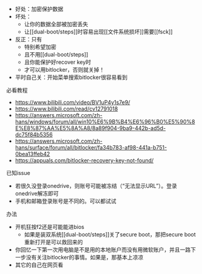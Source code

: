 - 好处：加密保护数据
- 坏处：
  - 让你的数据全部被加密丢失
  - 让[[dual-boot/steps]]时容易出现[[文件系统损坏]]需要[[fsck]]
- 反正：只有
  - 特别希望加密
  - 且不用[[dual-boot/steps]]
  - 且你能保护好recover key时
  - 才可以用bitlocker，否则就关掉！
- 平时自己关：开始菜单搜索bitlocker很容易看到

必看教程
- https://www.bilibili.com/video/BV1uP4y1s7e9/
- https://www.bilibili.com/read/cv12791018
- https://answers.microsoft.com/zh-hans/windows/forum/all/win10%E6%9B%B4%E6%96%B0%E5%90%8E%E8%87%AA%E5%8A%A8/8a89f904-9ba9-442b-ad5d-dc75f84b5356
- https://answers.microsoft.com/zh-hans/surface/forum/all/bitlocker/fa34b783-af98-441a-b751-0bea13ffeb42
- https://appuals.com/bitlocker-recovery-key-not-found/

已知issue
- 若很久没登录onedrive，则账号可能被冻结（“无法显示URL”）。登录onedrive解冻即可
- 手机和邮箱登录账号是不同的。可以都试试

办法
- 开机狂按f2还是可能能进bios
  - 如果是装双系统[[dual-boot/steps]]关了secure boot，那把secure boot重新打开是可以救回来的
- 你回忆一下第一次用电脑是不是用的本地账户而没有用微软账户，并且一路下一步没有关注bitlocker的事情。如果是，那基本上凉凉
- 其它的自己在网页看